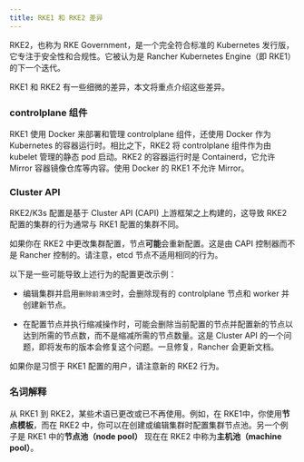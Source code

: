 ```yaml
---
title: RKE1 和 RKE2 差​​异
---
```


RKE2，也称为 RKE Government，是一个完全符合标准的 Kubernetes 发行版，它专注于安全性和合规性。它被认为是 Rancher Kubernetes Engine（即 RKE1）的下一个迭代。

RKE1 和 RKE2 有一些细微的差异，本文将重点介绍这些差异。

### controlplane 组件

RKE1 使用 Docker 来部署和管理 controlplane 组件，还使用 Docker 作为 Kubernetes 的容器运行时。相比之下，RKE2 将 controlplane 组件作为由 kubelet 管理的静态 pod 启动。RKE2 的容器运行时是 Containerd，它允许 Mirror 容器镜像仓库等内容。使用 Docker 的 RKE1 不允许 Mirror。

### Cluster API

RKE2/K3s 配置是基于 Cluster API (CAPI) 上游框架之上构建的，这导致 RKE2 配置的集群的行为通常与 RKE1 配置的集群不同。

如果你在 RKE2 中更改集群配置，节点**可能**会重新配置。这是由 CAPI 控制器而不是 Rancher 控制的。请注意，etcd 节点不适用相同的行为。

以下是一些可能导致上述行为的配置更改示例：

- 编辑集群并启用`删除前清空`时，会删除现有的 controlplane 节点和 worker 并创建新节点。

- 在配置节点并执行缩减操作时，可能会删除当前配置的节点并配置新的节点以达到所需的节点数，而不是缩减所需的节点数量。这是 Cluster API 的一个问题，即将发布的版本会修复这个问题。一旦修复，Rancher 会更新文档。

如果你是习惯于 RKE1 配置的用户，请注意新的 RKE2 行为。

### 名词解释

从 RKE1 到 RKE2，某些术语已更改或已不再使用。例如，在 RKE1中，你使用**节点模板**，而在 RKE2 中，你可以在创建或编辑集群时配置集群节点池。另一个例子是 RKE1 中的**节点池（node pool）** 现在在 RKE2 中称为**主机池（machine pool）**。





